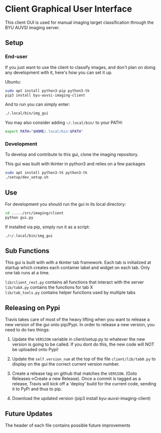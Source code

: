# Client Graphical User Interface

This client GUI is used for manual imaging target classification through the BYU AUVSI
imaging server.

## Setup

### End-user

If you just want to use the client to classify images, and don't plan on doing
any development with it, here's how you can set it up.

Ubuntu:

```bash
sudo apt install python3-pip python3-tk
pip3 install byu-auvsi-imaging-client
```

And to run you can simply enter:

```bash
./.local/bin/img_gui
```

You may also consider adding `~/.local/bin/` to your PATH:

```bash
export PATH="$HOME/.local/bin:$PATH"
```

### Development

To develop and contribute to this gui, clone the imaging repository.

This gui was built with tkinter in python3 and relies on a few packages

```bash
sudo apt install python3-tk python3-tk
./setup/dev_setup.sh
```

## Use

For development you should run the gui in its local directory:

```bash
cd ...../src/imaging/client
python gui.py
```

If installed via pip, simply run it as a script:

```bash
./~/.local/bin/img_gui
```

## Sub Functions

This gui is built with with a tkinter tab framework. Each tab is initialized at startup which creates each container label and widget on each tab. Only one tab runs at a time.

`lib/client_rest.py` contains all functions that interact with the server  
`lib/tabX.py` contains the functions for tab X  
`lib/tab_tools.py` contains helper functions used by multiple tabs

## Releasing on Pypi

Travis takes care of most of the heavy lifting when you want to release a new version
of the gui onto pip/Pypi. In order to release a new version, you need to do two things:

1. Update the `VERSION` variable in client/setup.py to whatever the new version is going to be called. If you dont do this, the new code will NOT be uploaded onto Pypi!

2. Update the `self.version_num` at the top of the file `client/lib/tab0.py` to
display on the gui the correct current version number.

3. Create a release tag on github that matches the `VERSION`. (Goto Releases->Create a new Release). Once a commit
is tagged as a release, Travis will kick off a 'deploy' build for the current code, sending it to PyPi and thus to pip.

4. Download the updated version (pip3 install byu-auvsi-imaging-client)

## Future Updates

The header of each file contains possible future improvements
